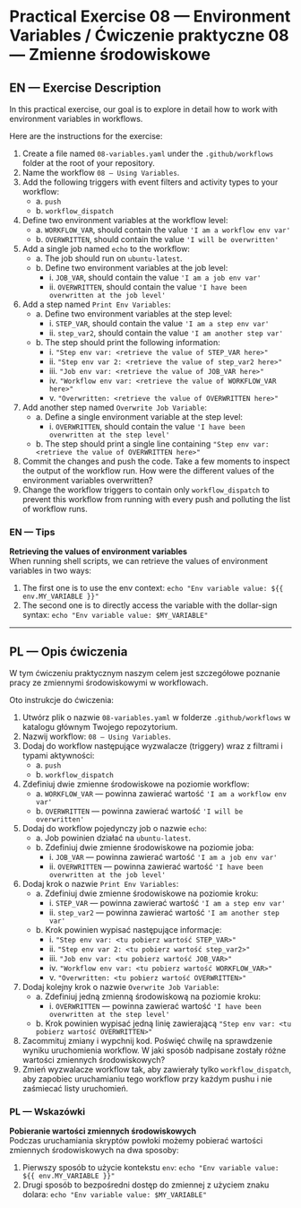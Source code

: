 # Practical Exercise 08 — Environment Variables / Ćwiczenie praktyczne 08 — Zmienne środowiskowe

## EN — Exercise Description
In this practical exercise, our goal is to explore in detail how to work with environment variables in workflows.

Here are the instructions for the exercise:

1. Create a file named `08-variables.yaml` under the `.github/workflows` folder at the root of your repository.
2. Name the workflow `08 — Using Variables`.
3. Add the following triggers with event filters and activity types to your workflow:
   - a. `push`
   - b. `workflow_dispatch`
4. Define two environment variables at the workflow level:
   - a. `WORKFLOW_VAR`, should contain the value `'I am a workflow env var'`
   - b. `OVERWRITTEN`, should contain the value `'I will be overwritten'`
5. Add a single job named `echo` to the workflow:
   - a. The job should run on `ubuntu-latest`.
   - b. Define two environment variables at the job level:
     - i. `JOB_VAR`, should contain the value `'I am a job env var'`
     - ii. `OVERWRITTEN`, should contain the value `'I have been overwritten at the job level'`
6. Add a step named `Print Env Variables`:
   - a. Define two environment variables at the step level:
     - i. `STEP_VAR`, should contain the value `'I am a step env var'`
     - ii. `step_var2`, should contain the value `'I am another step var'`
   - b. The step should print the following information:
     - i. `"Step env var: <retrieve the value of STEP_VAR here>"`
     - ii. `"Step env var 2: <retrieve the value of step_var2 here>"`
     - iii. `"Job env var: <retrieve the value of JOB_VAR here>"`
     - iv. `"Workflow env var: <retrieve the value of WORKFLOW_VAR here>"`
     - v. `"Overwritten: <retrieve the value of OVERWRITTEN here>"`
7. Add another step named `Overwrite Job Variable`:
   - a. Define a single environment variable at the step level:
     - i. `OVERWRITTEN`, should contain the value `'I have been overwritten at the step level'`
   - b. The step should print a single line containing `"Step env var: <retrieve the value of OVERWRITTEN here>"`
8. Commit the changes and push the code. Take a few moments to inspect the output of the workflow run. How were the different values of the environment variables overwritten?
9. Change the workflow triggers to contain only `workflow_dispatch` to prevent this workflow from running with every push and polluting the list of workflow runs.

### EN — Tips
**Retrieving the values of environment variables**  
When running shell scripts, we can retrieve the values of environment variables in two ways:

1. The first one is to use the env context: `echo "Env variable value: ${{ env.MY_VARIABLE }}"`
2. The second one is to directly access the variable with the dollar-sign syntax: `echo "Env variable value: $MY_VARIABLE"`

---

## PL — Opis ćwiczenia
W tym ćwiczeniu praktycznym naszym celem jest szczegółowe poznanie pracy ze zmiennymi środowiskowymi w workflowach.

Oto instrukcje do ćwiczenia:

1. Utwórz plik o nazwie `08-variables.yaml` w folderze `.github/workflows` w katalogu głównym Twojego repozytorium.
2. Nazwij workflow: `08 — Using Variables`.
3. Dodaj do workflow następujące wyzwalacze (triggery) wraz z filtrami i typami aktywności:
   - a. `push`
   - b. `workflow_dispatch`
4. Zdefiniuj dwie zmienne środowiskowe na poziomie workflow:
   - a. `WORKFLOW_VAR` — powinna zawierać wartość `'I am a workflow env var'`
   - b. `OVERWRITTEN` — powinna zawierać wartość `'I will be overwritten'`
5. Dodaj do workflow pojedynczy job o nazwie `echo`:
   - a. Job powinien działać na `ubuntu-latest`.
   - b. Zdefiniuj dwie zmienne środowiskowe na poziomie joba:
     - i. `JOB_VAR` — powinna zawierać wartość `'I am a job env var'`
     - ii. `OVERWRITTEN` — powinna zawierać wartość `'I have been overwritten at the job level'`
6. Dodaj krok o nazwie `Print Env Variables`:
   - a. Zdefiniuj dwie zmienne środowiskowe na poziomie kroku:
     - i. `STEP_VAR` — powinna zawierać wartość `'I am a step env var'`
     - ii. `step_var2` — powinna zawierać wartość `'I am another step var'`
   - b. Krok powinien wypisać następujące informacje:
     - i. `"Step env var: <tu pobierz wartość STEP_VAR>"`
     - ii. `"Step env var 2: <tu pobierz wartość step_var2>"`
     - iii. `"Job env var: <tu pobierz wartość JOB_VAR>"`
     - iv. `"Workflow env var: <tu pobierz wartość WORKFLOW_VAR>"`
     - v. `"Overwritten: <tu pobierz wartość OVERWRITTEN>"`
7. Dodaj kolejny krok o nazwie `Overwrite Job Variable`:
   - a. Zdefiniuj jedną zmienną środowiskową na poziomie kroku:
     - i. `OVERWRITTEN` — powinna zawierać wartość `'I have been overwritten at the step level'`
   - b. Krok powinien wypisać jedną linię zawierającą `"Step env var: <tu pobierz wartość OVERWRITTEN>"`
8. Zacommituj zmiany i wypchnij kod. Poświęć chwilę na sprawdzenie wyniku uruchomienia workflow. W jaki sposób nadpisane zostały różne wartości zmiennych środowiskowych?
9. Zmień wyzwalacze workflow tak, aby zawierały tylko `workflow_dispatch`, aby zapobiec uruchamianiu tego workflow przy każdym pushu i nie zaśmiecać listy uruchomień.

### PL — Wskazówki
**Pobieranie wartości zmiennych środowiskowych**  
Podczas uruchamiania skryptów powłoki możemy pobierać wartości zmiennych środowiskowych na dwa sposoby:

1. Pierwszy sposób to użycie kontekstu `env`: `echo "Env variable value: ${{ env.MY_VARIABLE }}"`
2. Drugi sposób to bezpośredni dostęp do zmiennej z użyciem znaku dolara: `echo "Env variable value: $MY_VARIABLE"`
